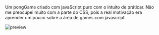 Um pongGame criado com javaScript puro com o intuito de práticar.
Não me preocupei muito com a parte do CSS, pois a real motivação era aprender um pouco sobre a área de games com javascript

![preview](./preview)

